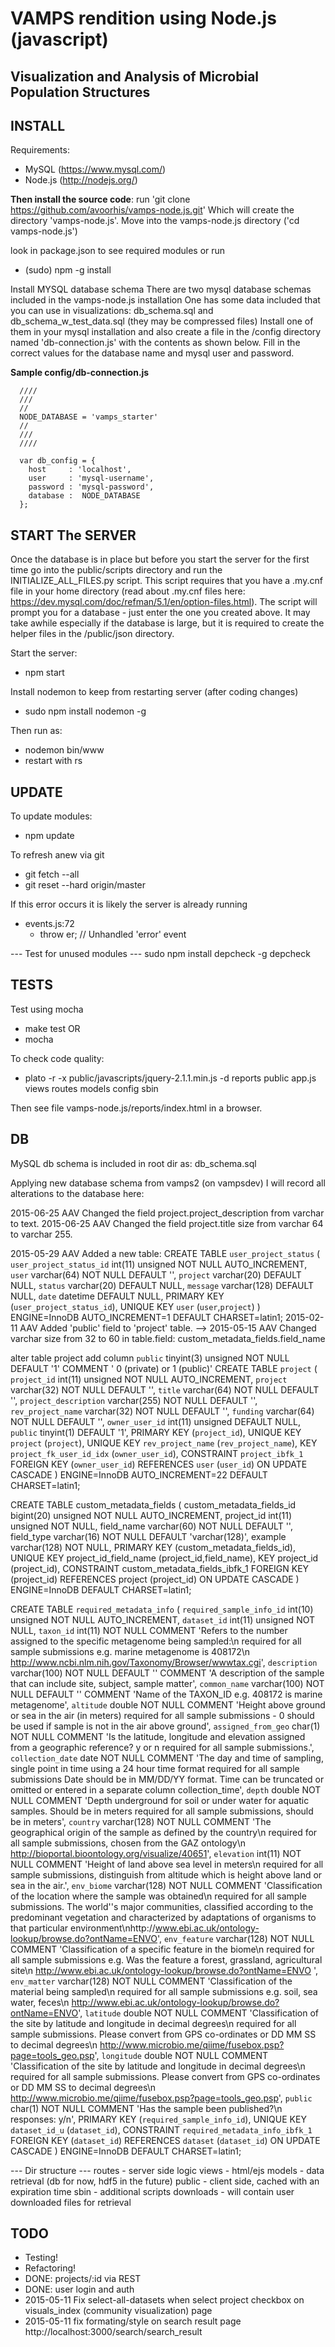 VAMPS rendition using Node.js (javascript)
=========
Visualization and Analysis of Microbial Population Structures
-----------------

INSTALL
--------------

Requirements: 
- MySQL (https://www.mysql.com/)
- Node.js (http://nodejs.org/)

**Then install the source code**:
run 'git clone https://github.com/avoorhis/vamps-node.js.git'
Which will create the directory 'vamps-node.js'.
Move into the vamps-node.js directory ('cd vamps-node.js')

look in package.json to see required modules or run
 * (sudo) npm -g install


Install MYSQL database schema
There are two mysql database schemas included in the vamps-node.js installation
One has some data included that you can use in visualizations:
db_schema.sql and db_schema_w_test_data.sql (they may be compressed files)
Install one of them in your mysql installation and also create a file
in the /config directory named 'db-connection.js' with the contents as shown below.
Fill in the correct values for the database name and mysql user and password.

**Sample config/db-connection.js**
```
  ////
  ///
  //
  NODE_DATABASE = 'vamps_starter'
  //
  ///
  ////

  var db_config = {
    host     : 'localhost',
    user     : 'mysql-username',
    password : 'mysql-password',
    database :  NODE_DATABASE
  };
```


	
START The SERVER
--------------------
Once the database is in place but before you start the server for the first time
go into the public/scripts directory and run the INITIALIZE_ALL_FILES.py script.
This script requires that you have a .my.cnf file in your home directory
(read about .my.cnf files here: https://dev.mysql.com/doc/refman/5.1/en/option-files.html).
The script will prompt you for a database - just enter the one you created above.
It may take awhile especially if the database is large, but it is required
to create the helper files in the /public/json directory.

Start the server:
  * npm start

Install nodemon to keep from restarting server (after coding changes)
  * sudo npm install nodemon -g

Then run as: 
  * nodemon bin/www
  * restart with rs

UPDATE
---------------
To update modules:
  * npm update

To refresh anew via git
  * git fetch --all
  * git reset --hard origin/master

If this error occurs it is likely
the server is already running
  * events.js:72
    * throw er; // Unhandled 'error' event

--- Test for unused modules ---
  sudo npm install depcheck -g
  depcheck


TESTS
-------------

Test using mocha
  * make test
  OR
  * mocha

To check code quality:
  * plato -r -x public/javascripts/jquery-2.1.1.min.js -d reports public app.js views routes models config sbin

Then see file vamps-node.js/reports/index.html in a browser.

DB
---------------

MySQL db schema is included in root dir as: db_schema.sql

Applying new database schema from vamps2 (on vampsdev)
  I will record all alterations to the database here:
  
  2015-06-25 AAV Changed the field project.project_description from varchar to text.
  2015-06-25 AAV Changed the field project.title size from varchar 64 to varchar 255.

  2015-05-29 AAV Added a new table:
      CREATE TABLE `user_project_status` (
        `user_project_status_id` int(11) unsigned NOT NULL AUTO_INCREMENT,
        `user` varchar(64) NOT NULL DEFAULT '',
        `project` varchar(20) DEFAULT NULL,
        `status` varchar(20) DEFAULT NULL,
        `message` varchar(128) DEFAULT NULL,
        `date` datetime DEFAULT NULL,
        PRIMARY KEY (`user_project_status_id`),
        UNIQUE KEY `user` (`user`,`project`)
      ) ENGINE=InnoDB AUTO_INCREMENT=1 DEFAULT CHARSET=latin1;
  2015-02-11 AAV Added 'public' field to 'project' table. -->
  2015-05-15 AAV Changed varchar size from 32 to 60 in table.field: custom_metadata_fields.field_name
  
  alter table project add column `public` tinyint(3) unsigned NOT NULL DEFAULT '1' COMMENT ' 0 (private) or 1 (public)'
  CREATE TABLE `project` (
    `project_id` int(11) unsigned NOT NULL AUTO_INCREMENT,
    `project` varchar(32) NOT NULL DEFAULT '',
    `title` varchar(64) NOT NULL DEFAULT '',
    `project_description` varchar(255) NOT NULL DEFAULT '',
    `rev_project_name` varchar(32) NOT NULL DEFAULT '',
    `funding` varchar(64) NOT NULL DEFAULT '',
    `owner_user_id` int(11) unsigned DEFAULT NULL,
    `public` tinyint(1) DEFAULT '1',
    PRIMARY KEY (`project_id`),
    UNIQUE KEY `project` (`project`),
    UNIQUE KEY `rev_project_name` (`rev_project_name`),
    KEY `project_fk_user_id_idx` (`owner_user_id`),
    CONSTRAINT `project_ibfk_1` FOREIGN KEY (`owner_user_id`) REFERENCES `user` (`user_id`) ON UPDATE CASCADE
  ) ENGINE=InnoDB AUTO_INCREMENT=22 DEFAULT CHARSET=latin1;

  CREATE TABLE custom_metadata_fields (
    custom_metadata_fields_id bigint(20) unsigned NOT NULL AUTO_INCREMENT,
    project_id int(11) unsigned NOT NULL,
    field_name varchar(60) NOT NULL DEFAULT '',
    field_type varchar(16) NOT NULL DEFAULT 'varchar(128)',
    example varchar(128) NOT NULL,
    PRIMARY KEY (custom_metadata_fields_id),
    UNIQUE KEY project_id_field_name (project_id,field_name),
    KEY project_id (project_id),
    CONSTRAINT custom_metadata_fields_ibfk_1 FOREIGN KEY (project_id) REFERENCES project (project_id) ON UPDATE CASCADE
  ) ENGINE=InnoDB DEFAULT CHARSET=latin1;

  CREATE TABLE `required_metadata_info` (
    `required_sample_info_id` int(10) unsigned NOT NULL AUTO_INCREMENT,
    `dataset_id` int(11) unsigned NOT NULL,
    `taxon_id` int(11) NOT NULL COMMENT 'Refers to the number assigned to the specific metagenome being sampled:\n  required for all sample submissions e.g. marine metagenome is 408172\n   http://www.ncbi.nlm.nih.gov/Taxonomy/Browser/wwwtax.cgi',
    `description` varchar(100) NOT NULL DEFAULT '' COMMENT 'A description of the sample that can include site, subject, sample matter',
    `common_name` varchar(100) NOT NULL DEFAULT '' COMMENT 'Name of the TAXON_ID e.g. 408172 is marine metagenome',
    `altitude` double NOT NULL COMMENT 'Height above ground or sea in the air (in meters) required for all sample submissions - 0 should be used if sample is not in the air above ground',
    `assigned_from_geo` char(1) NOT NULL COMMENT 'Is the latitude, longitude and elevation assigned from a geographic reference? y or n required for all sample submissions.',
    `collection_date` date NOT NULL COMMENT 'The day and time of sampling, single point in time using a 24 hour time format required for all sample submissions Date should be in MM/DD/YY format.  Time can be truncated or omitted or entered in a separate column collection_time',
    `depth` double NOT NULL COMMENT 'Depth underground for soil or under water for aquatic samples.  Should be in meters required for all sample submissions, should be in meters',
    `country` varchar(128) NOT NULL COMMENT 'The geographical origin of the sample as defined by the country\n  required for all sample submissions, chosen from the GAZ ontology\n  http://bioportal.bioontology.org/visualize/40651',
    `elevation` int(11) NOT NULL COMMENT 'Height of land above sea level in meters\n  required for all sample submissions, distinguish from altitude which is height above land or sea in the air.',
    `env_biome` varchar(128) NOT NULL COMMENT 'Classification of the location where the sample was obtained\n  required for all sample submissions. The world''s major communities, classified according to the predominant vegetation and characterized by adaptations of organisms to that particular environment\nhttp://www.ebi.ac.uk/ontology-lookup/browse.do?ontName=ENVO',
    `env_feature` varchar(128) NOT NULL COMMENT 'Classification of a specific feature in the biome\n  required for all sample submissions e.g. Was the feature a forest, grassland, agricultural site\n  http://www.ebi.ac.uk/ontology-lookup/browse.do?ontName=ENVO ',
    `env_matter` varchar(128) NOT NULL COMMENT 'Classification of the material being sampled\n  required for all sample submissions e.g. soil, sea water, feces\n  http://www.ebi.ac.uk/ontology-lookup/browse.do?ontName=ENVO',
    `latitude` double NOT NULL COMMENT 'Classification of the site by latitude and longitude in decimal degrees\n  required for all sample submissions. Please convert from GPS co-ordinates  or DD MM SS to decimal degrees\n  http://www.microbio.me/qiime/fusebox.psp?page=tools_geo.psp',
    `longitude` double NOT NULL COMMENT 'Classification of the site by latitude and longitude in decimal degrees\n  required for all sample submissions. Please convert from GPS co-ordinates  or DD MM SS to decimal degrees\n  http://www.microbio.me/qiime/fusebox.psp?page=tools_geo.psp',
    `public` char(1) NOT NULL COMMENT 'Has the sample been published?\n  responses: y/n',
    PRIMARY KEY (`required_sample_info_id`),
    UNIQUE KEY `dataset_id_u` (`dataset_id`),
    CONSTRAINT `required_metadata_info_ibfk_1` FOREIGN KEY (`dataset_id`) REFERENCES `dataset` (`dataset_id`) ON UPDATE CASCADE
  ) ENGINE=InnoDB DEFAULT CHARSET=latin1;
  
    
--- Dir structure ---
routes - server side logic
views - html/ejs
models - data retrieval (db for now, hdf5 in the future) 
public - client side, cached with an expiration time
sbin - additional scripts
downloads - will contain user downloaded files for retrieval


TODO
---------------
  * Testing!
  * Refactoring!
  * DONE:   projects/:id via REST
  * DONE:   user login and auth
  * 2015-05-11 Fix select-all-datasets when select project checkbox on visuals_index (community visualization) page
  * 2015-05-11 fix formating/style on search result page http://localhost:3000/search/search_result


